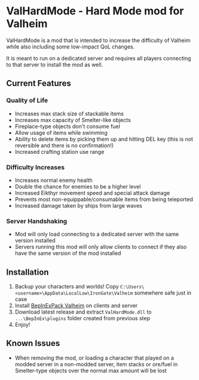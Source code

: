 # ValHardMode - Hard Mode mod for Valheim
ValHardMode is a mod that is intended to increase the difficulty of Valheim while also including some low-impact QoL changes.

It is meant to run on a dedicated server and requires all players connecting to that server to install the mod as well.

## Current Features

### Quality of Life
* Increases max stack size of stackable items
* Increases max capacity of Smelter-like objects
* Fireplace-type objects don't consume fuel
* Allow usage of items while swimming
* Ability to delete items by picking them up and hitting DEL key (this is not reversible and there is no confirmation!)
* Increased crafting station use range

### Difficulty Increases
* Increases normal enemy health
* Double the chance for enemies to be a higher level
* Increased Eikthyr movement speed and special attack damage
* Prevents most non-equippable/consumable items from being teleported
* Increased damage taken by ships from large waves

### Server Handshaking
* Mod will only load connecting to a dedicated server with the same version installed
* Servers running this mod will only allow clients to connect if they also have the same version of the mod installed


## Installation

1. Backup your characters and worlds! Copy `C:\Users\<username>\AppData\LocalLow\IronGate\Valheim` somewhere safe just in case
2. Install [BepInExPack Valheim](https://valheim.thunderstore.io/package/denikson/BepInExPack_Valheim/) on clients and server
3. Download latest release and extract `ValHardMode.dll` to `...\BepInEx\plugins` folder created from previous step
4. Enjoy!


## Known Issues

* When removing the mod, or loading a character that played on a modded server in a non-modded server, item stacks or ore/fuel in Smelter-type objects over the normal max amount will be lost